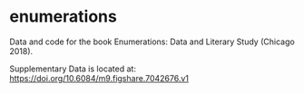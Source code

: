 # enumerations
Data and code for the book Enumerations: Data and Literary Study (Chicago 2018).

Supplementary Data is located at: https://doi.org/10.6084/m9.figshare.7042676.v1